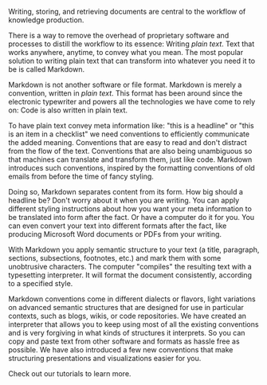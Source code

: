 Writing, storing, and retrieving documents are central to the workflow of knowledge production.

There is a way to remove the overhead of proprietary software and processes to distill the workflow to its essence: Writing *plain text*. Text that works anywhere, anytime, to convey what you mean. The most popular solution to writing plain text that can transform into whatever you need it to be is called Markdown.

Markdown is not another software or file format. Markdown is merely a convention, written in *plain text*. This format has been around since the electronic typewriter and powers all the technologies we have come to rely on: Code is also written in plain text.

To have plain text convey meta information like: "this is a headline" or "this is an item in a checklist" we need conventions to efficiently communicate the added meaning. Conventions that are easy to read and don't distract from the flow of the text. Conventions that are also being unambiguous so that machines can translate and transform them, just like code. Markdown introduces such conventions, inspired by the formatting conventions of old emails from before the time of fancy styling.

Doing so, Markdown separates content from its form. How big should a headline be? Don't worry about it when you are writing. You can apply different styling instructions about how you want your meta information to be translated into form after the fact. Or have a computer do it for you. You can even convert your text into different formats after the fact, like producing Microsoft Word documents or PDFs from your writing.

With Markdown you apply semantic structure to your text (a title, paragraph, sections, subsections, footnotes, etc.) and mark them with some unobtrusive characters. The computer "compiles" the resulting text with a typesetting interpreter. It will format the document consistently, according to a specified style.

Markdown conventions come in different dialects or flavors, light variations on advanced semantic structures that are designed for use in particular contexts, such as blogs, wikis, or code repositories. We have created an interpreter that allows you to keep using most of all the existing conventions and is very forgiving in what kinds of structures it interprets. So you can copy and paste text from other software and formats as hassle free as possible. We have also introduced a few new conventions that make structuring presentations and visualizations easier for you.

Check out our tutorials to learn more.
